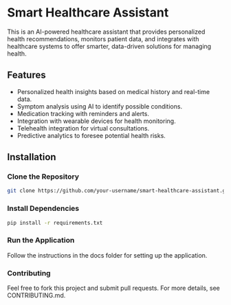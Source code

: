 # Smart Healthcare Assistant

This is an AI-powered healthcare assistant that provides personalized health recommendations, monitors patient data, and integrates with healthcare systems to offer smarter, data-driven solutions for managing health.

## Features
- Personalized health insights based on medical history and real-time data.
- Symptom analysis using AI to identify possible conditions.
- Medication tracking with reminders and alerts.
- Integration with wearable devices for health monitoring.
- Telehealth integration for virtual consultations.
- Predictive analytics to foresee potential health risks.

## Installation

### Clone the Repository
```bash
git clone https://github.com/your-username/smart-healthcare-assistant.git
```

### Install Dependencies
```bash
pip install -r requirements.txt
```
### Run the Application
Follow the instructions in the docs folder for setting up the application.

### Contributing
Feel free to fork this project and submit pull requests. For more details, see CONTRIBUTING.md.